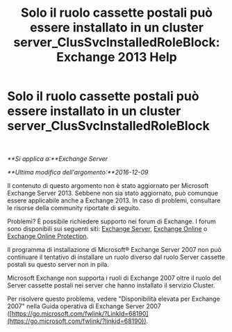 ﻿---
title: 'Solo il ruolo cassette postali può essere installato in un cluster server_ClusSvcInstalledRoleBlock: Exchange 2013 Help'
TOCTitle: Solo il ruolo cassette postali può essere installato in un cluster server_ClusSvcInstalledRoleBlock
ms:assetid: 3e20f408-2b8d-47c2-a402-07232ab9f234
ms:mtpsurl: https://technet.microsoft.com/it-it/library/ms.exch.setupreadiness.clussvcinstalledroleblock(v=EXCHG.150)
ms:contentKeyID: 50480476
ms.date: 05/22/2018
mtps_version: v=EXCHG.150
ms.translationtype: MT
---

# Solo il ruolo cassette postali può essere installato in un cluster server\_ClusSvcInstalledRoleBlock

 

_**Si applica a:**Exchange Server_

_**Ultima modifica dell'argomento:**2016-12-09_

Il contenuto di questo argomento non è stato aggiornato per Microsoft Exchange Server 2013. Sebbene non sia stato aggiornato, può comunque essere applicabile anche a Exchange 2013. In caso di problemi, consultare le risorse della community riportate di seguito.

Problemi? È possibile richiedere supporto nei forum di Exchange. I forum sono disponibili sui seguenti siti: [Exchange Server](https://go.microsoft.com/fwlink/p/?linkid=60612), [Exchange Online](https://go.microsoft.com/fwlink/p/?linkid=267542) o [Exchange Online Protection](https://go.microsoft.com/fwlink/p/?linkid=285351).

Il programma di installazione di Microsoft® Exchange Server 2007 non può continuare il tentativo di installare un ruolo diverso dal ruolo Server cassette postali su questo server non in pila.

Microsoft Exchange non supporta i ruoli di Exchange 2007 oltre il ruolo del Server cassette postali nei server che hanno installato il servizio Cluster.

Per risolvere questo problema, vedere "Disponibilità elevata per Exchange 2007" nella Guida operativa di Exchange Server 2007 ([https://go.microsoft.com/fwlink/?LinkId=68190](https://go.microsoft.com/fwlink/?linkid=68190)).

